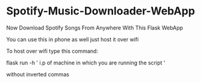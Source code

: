 # Spotify-Music-Downloader-WebApp
Now Download Spotify Songs From Anywhere With This Flask WebApp 

You can use this in phone as well just host it over wifi

To host over wifi type this command: 

flask run -h ' i.p of machine in which you are running the script ' 

without inverted commas

